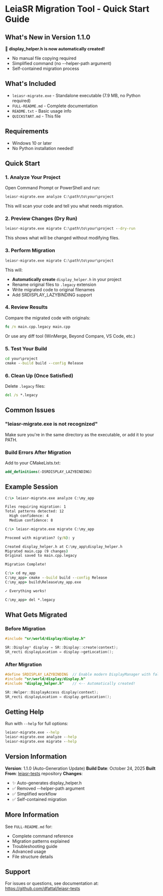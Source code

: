 # LeiaSR Migration Tool - Quick Start Guide

## What's New in Version 1.1.0

🎉 **display_helper.h is now automatically created!**
- No manual file copying required
- Simplified command (no --helper-path argument)
- Self-contained migration process

## What's Included

- `leiasr-migrate.exe` - Standalone executable (7.9 MB, no Python required)
- `FULL-README.md` - Complete documentation
- `README.txt` - Basic usage info
- `QUICKSTART.md` - This file

## Requirements

- Windows 10 or later
- No Python installation needed!

## Quick Start

### 1. Analyze Your Project

Open Command Prompt or PowerShell and run:

```cmd
leiasr-migrate.exe analyze C:\path\to\your\project
```

This will scan your code and tell you what needs migration.

### 2. Preview Changes (Dry Run)

```cmd
leiasr-migrate.exe migrate C:\path\to\your\project --dry-run
```

This shows what will be changed without modifying files.

### 3. Perform Migration

```cmd
leiasr-migrate.exe migrate C:\path\to\your\project
```

This will:
- **Automatically create** `display_helper.h` in your project
- Rename original files to `.legacy` extension
- Write migrated code to original filenames
- Add SRDISPLAY_LAZYBINDING support

### 4. Review Results

Compare the migrated code with originals:

```cmd
fc /n main.cpp.legacy main.cpp
```

Or use any diff tool (WinMerge, Beyond Compare, VS Code, etc.)

### 5. Test Your Build

```cmd
cd your\project
cmake --build build --config Release
```

### 6. Clean Up (Once Satisfied)

Delete `.legacy` files:

```cmd
del /s *.legacy
```

## Common Issues

### "leiasr-migrate.exe is not recognized"

Make sure you're in the same directory as the executable, or add it to your PATH.

### Build Errors After Migration

Add to your CMakeLists.txt:
```cmake
add_definitions(-DSRDISPLAY_LAZYBINDING)
```

## Example Session

```cmd
C:\> leiasr-migrate.exe analyze C:\my_app

Files requiring migration: 1
Total patterns detected: 12
  High confidence: 4
  Medium confidence: 8

C:\> leiasr-migrate.exe migrate C:\my_app

Proceed with migration? (y/N): y

Created display_helper.h at C:\my_app\display_helper.h
Migrated main.cpp (9 changes)
Original saved to main.cpp.legacy

Migration Complete!

C:\> cd my_app
C:\my_app> cmake --build build --config Release
C:\my_app> build\Release\my_app.exe

✓ Everything works!

C:\my_app> del *.legacy
```

## What Gets Migrated

### Before Migration
```cpp
#include "sr/world/display/display.h"

SR::Display* display = SR::Display::create(context);
SR_recti displayLocation = display->getLocation();
```

### After Migration
```cpp
#define SRDISPLAY_LAZYBINDING  // Enable modern DisplayManager with fallback
#include "sr/world/display/display.h"
#include "display_helper.h"    // <-- Automatically created!

SR::Helper::DisplayAccess display(context);
SR_recti displayLocation = display.getLocation();
```

## Getting Help

Run with `--help` for full options:

```cmd
leiasr-migrate.exe --help
leiasr-migrate.exe analyze --help
leiasr-migrate.exe migrate --help
```

## Version Information

**Version**: 1.1.0 (Auto-Generation Update)
**Build Date**: October 24, 2025
**Built From**: [leiasr-tests](https://github.com/dfattal/leiasr-tests) repository
**Changes**:
- ✨ Auto-generates display_helper.h
- ✅ Removed --helper-path argument
- ✅ Simplified workflow
- ✅ Self-contained migration

## More Information

See `FULL-README.md` for:
- Complete command reference
- Migration patterns explained
- Troubleshooting guide
- Advanced usage
- File structure details

## Support

For issues or questions, see documentation at:
https://github.com/dfattal/leiasr-tests
